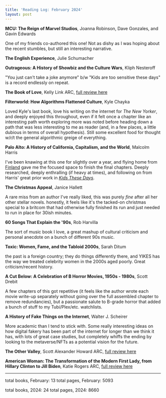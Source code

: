 ```yaml
---
title: 'Reading Log: February 2024'
layout: post
---
```


**MCU: The Reign of Marvel Studios**, Joanna Robinson, Dave Gonzales, and Gavin Edwards

One of my friends co-authored this one! Not as dishy as I was hoping about the recent stumbles, but still an interesting narrative.

**The English Experience**, Julie Schumacher

**Outrageous: A History of Showbiz and the Culture Wars**, Kliph Nesteroff

"You just can't take a joke anymore" b/w "Kids are too sensitive these days" is a record endlessly on repeat. 

**The Book of Love**, Kelly Link
ARC, [full review here](https://www.goodreads.com/review/show/5869046752)

**Filterworld: How Algorithms Flattened Culture**, Kyle Chayka

Loved Kyle's last book, love his writing on the internet for _The New Yorker_, and deeply enjoyed this throughout, even if it felt once a chapter like an interesting path worth exploring more was noted before heading down a path that was less interesting to me as reader (and, in a few places, a little dubious in terms of overall hypothesis). Still some excellent food for thought w/r/t the general algorithmic greige of everything.

**Palo Alto: A History of California, Capitalism, and the World**, Malcolm Harris

I've been knawing at this one for slightly over a year, and flying home from [Finland]() gave me the focused space to finish the final chapters. Deeply researched, deeply enthralling (if heavy at times), and following on from Harris' great prior work in [_Kids These Days_]().

**The Christmas Appeal**, Janice Hallett

A rare miss from an author I've really liked, this was purely _fine_ after all her other stellar novels. honestly, it feels like it's the tacked-on christmas special to a britcom that had otherwise fully finished its run and just needed to run in place for 30ish minutes.

**60 Songs That Explain the '90s**, Rob Harvilla

The sort of music book I love, a great mashup of cultural criticism and personal anecdote on a bunch of different 90s music.

**Toxic: Women, Fame, and the Tabloid 2000s**, Sarah Ditum

the past is a foreign country; they do things differently there, and YIKES has the way we treated celebrity women in the 2000s aged poorly. Great criticism/recent history.

**A Cut Below: A Celebration of B Horror Movies, 1950s - 1980s**, Scott Drebit

A few chapters of this got repetitive (it feels like the author wrote each movie write-up separately without going over the full assembled chapter to remove redundancies), but a passionate salute to B-grade horror that added a bunch of stuff to my Tubi/Plex/etc. watchlists.

**A History of Fake Things on the Internet**, Walter J. Scheirer

More academic than I tend to stick with. Some really interesting ideas on how digital fakery has been part of the internet for longer than we think it has, with lots of great case studies, but completely whiffs the ending by looking to the metaverse/NFTs as a potential vision for the future.

**The Other Valley**, Scott Alexander Howard
ARC, [full review here](https://www.goodreads.com/review/show/6222032482)


**American Woman: The Transformation of the Modern First Lady, from Hillary Clinton to Jill Biden**, Katie Rogers
ARC, [full review here](https://www.goodreads.com/review/show/5783024514)

-----

total books, February: 13
total pages, February: 5093

total books, 2024: 24
total pages, 2024: 8660